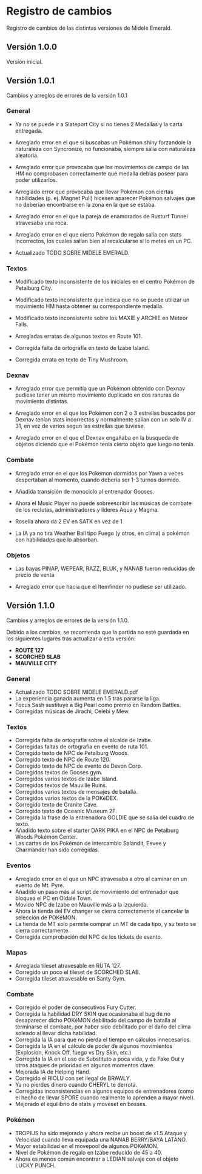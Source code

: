 # Registro de cambios

Registro de cambios de las distintas versiones de Midele Emerald.

## Versión 1.0.0

Versión inicial.

## Versión 1.0.1

Cambios y arreglos de errores de la versión 1.0.1

### General
- Ya no se puede ir a Slateport City si no tienes 2 Medallas y la carta entregada.

- Arreglado error en el que si buscabas un Pokémon shiny forzandole la naturaleza con Syncronize, no funcionaba, siempre salía con naturaleza aleatoria.

- Arreglado error que provocaba que los movimientos de campo de las HM no comprobasen correctamente qué medalla debías poseer para poder utilizarlos.

- Arreglado error que provocaba que llevar Pokémon con ciertas habilidades (p. ej. Magnet Pull) hicesen aparecer Pokémon salvajes que no deberían encontrarse en la zona en la que se estaba.

- Arreglado error en el que la pareja de enamorados de Rusturf Tunnel atravesaba una roca.

- Arreglado error en el que cierto Pokémon de regalo salía con stats incorrectos, los cuales salían bien al recalcularse si lo metes en un PC.

- Actualizado TODO SOBRE MIDELE EMERALD.

### Textos
- Modificado texto inconsistente de los iniciales en el centro Pokémon de Petalburg City.

- Modificado texto inconsistente que indica que no se puede utilizar un movimiento HM hasta obtener su correspondiente medalla.

- Modificado texto inconsistente sobre los MAXIE y ARCHIE en Meteor Falls.

- Arregladas erratas de algunos textos en Route 101.

- Corregida falta de ortografía en texto de Izabe Island.

- Corregida errata en texto de Tiny Mushroom.

### Dexnav
- Arreglado error que permitía que un Pokémon obtenido con Dexnav pudiese tener un mismo movimiento duplicado en dos ranuras de movimiento distintas.

- Arreglado error en el que los Pokémon con 2 o 3 estrellas buscados por Dexnav tenían stats incorrectos y normalmente salían con un solo IV a 31, en vez de varios segun las estrellas que tuviese.

- Arreglado error en el que el Dexnav engañaba en la busqueda de objetos diciendo que el Pokémon tenía cierto objeto que luego no tenía.

### Combate
- Arreglado error en el que los Pokemon dormidos por Yawn a veces despertaban al momento, cuando debería ser 1-3 turnos dormido.

- Añadida transición de monociclo al entrenador Gooses.

- Ahora el Music Player no puede sobreescribir las músicas de combate de los reclutas, administradores y líderes Aqua y Magma.

- Roselia ahora da 2 EV en SATK en vez de 1

- La IA ya no tira Weather Ball tipo Fuego (y otros, en clima) a pokémon con habilidades que lo absorban.

### Objetos

- Las bayas PINAP, WEPEAR, RAZZ, BLUK, y NANAB fueron reducidas de precio de venta

- Arreglado error que hacía que el Itemfinder no pudiese ser utilizado.


## Versión 1.1.0

Cambios y arreglos de errores de la versión 1.1.0.

Debido a los cambios, se recomienda que la partida no esté guardada en los siguientes lugares tras actualizar a esta versión:
- **ROUTE 127**
- **SCORCHED SLAB**
- **MAUVILLE CITY**

### General

- Actualizado TODO SOBRE MIDELE EMERALD.pdf
- La experiencia ganada aumenta en 1.5 tras pararse la liga.
- Focus Sash sustituye a Big Pearl como premio en Random Battles.
- Corregidas músicas de Jirachi, Celebi y Mew.

### Textos

- Corregida falta de ortografía sobre el alcalde de Izabe.
- Corregidas faltas de ortografía en evento de ruta 101.
- Corregido texto de NPC de Petalburg Woods.
- Corregido texto de NPC de Route 120.
- Corregido texto de NPC de evento de Devon Corp.
- Corregidos textos de Gooses gym.
- Corregidos varios textos de Izabe Island.
- Corregidos textos de Mauville Ruins.
- Corregidos varios textos de mensajes de batalla.
- Corregidos varios textos de la POKéDEX.
- Corregido texto de Granite Cave.
- Corregido texto de Oceanic Museum 2F.
- Corregida la frase de la entrenadora GOLDIE que se salía del cuadro de texto.
- Añadido texto sobre el starter DARK PIKA en el NPC de Petalburg Woods Pokémon Center.
- Las cartas de los Pokémon de intercambio Salandit, Eevee y Charmander han sido corregidas.


### Eventos

- Arreglado error en el que un NPC atravesaba a otro al caminar en un evento de Mt. Pyre.
- Añadido un paso más al script de movimiento del entrenador que bloquea el PC en Oldale Town.
- Movido NPC de Izabe en Mauville más a la izquierda.
- Ahora la tienda del EV changer se cierra correctamente al cancelar la selección de POKéMON.
- La tienda de MT solo permite comprar un MT de cada tipo, y su texto se cierra correctamente.
- Corregida comprobación del NPC de los tickets de evento.

### Mapas

- Arreglada tileset atravesable en RUTA 127.
- Corregido un poco el tileset de SCORCHED SLAB.
- Corregida tileset atravesable en Santy Gym.

### Combate

- Corregido el poder de consecutivos Fury Cutter.
- Corregida la habilidad DRY SKIN que ocasionaba el bug de no desaparecer dicho POKéMON debilitado del campo de batalla al terminarse el combate, por haber sido debilitado por el daño del clima soleado al llevar dicha habilidad.
- Corregida la IA para que no pierda el tiempo en cálculos innecesarios.
- Corregida la IA en el cálculo de poder de algunos movimientos (Explosion, Knock Off, fuego vs Dry Skin, etc.)
- Corregida la IA en el uso de Substituto a poca vida, y de Fake Out y otros ataques de prioridad en algunos momentos clave.
- Mejorada IA de Helping Hand.
- Corregido el RIOLU con set ilegal de BRAWLY.
- Ya no pierdes dinero cuando CHERYL te derrota.
- Corregidas inconsistencias en algunos equipos de entrenadores (como el hecho de llevar SPORE cuando realmente lo aprenden a mayor nivel).
- Mejorado el equilibrio de stats y moveset en bosses.

### Pokémon

- TROPIUS ha sido mejorado y ahora recibe un boost de x1.5 Ataque y Velocidad cuando lleva equipada una NANAB BERRY/BAYA LATANO.
- Mayor estabilidad en el movepool de algunos POKéMON.
- Nivel de Pokémon de regalo en Izabe reducido de 45 a 40.
- Ahora es menos común encontrar a LEDIAN salvaje con el objeto LUCKY PUNCH.


